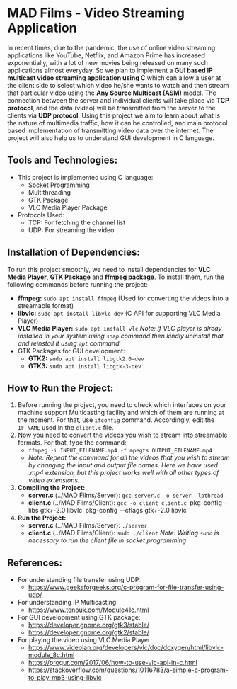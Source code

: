 # MAD Films - Video Streaming Application

In recent times, due to the pandemic, the use of online video streaming applications like YouTube, Netflix, and Amazon Prime has increased exponentially, with a lot of new movies being released on many such applications almost everyday. So we plan to implement a **GUI based IP multicast video streaming application using C** which can allow a user at the client side to select which video he/she wants to watch and then stream that particular video using the **Any Source Multicast (ASM)** model. The connection between the server and individual clients will take place via **TCP protocol**, and the data (video) will be transmitted from the server to the clients via **UDP protocol**.
Using this project we aim to learn about what is the nature of multimedia traffic, how it can be controlled, and main protocol based implementation of transmitting video data over the internet. The project will also help us to understand GUI development in C language.

## Tools and Technologies:

- This project is implemented using C language:
   - Socket Programming
   - Multithreading
   - GTK Package
   - VLC Media Player Package
- Protocols Used:
   - TCP: For fetching the channel list
   - UDP: For streaming the video
   
## Installation of Dependencies:

To run this project smoothly, we need to install dependencies for **VLC Media Player**, **GTK Package** and **ffmpeg package**. To install them, run the following commands before running the project:
- **ffmpeg:** `sudo apt install ffmpeg` (Used for converting the videos into a streamable format)
- **libvlc:** `sudo apt install libvlc-dev` (C API for supporting VLC Media Player)
- **VLC Media Player:** `sudo apt install vlc` *Note: If VLC player is alreay installed in your system using `snap` command then kindly uninstall that and reinstall it using `apt` command.*
- GTK Packages for GUI development:
   - **GTK2:** `sudo apt install libgtk2.0-dev`
   - **GTK3:** `sudo apt install libgtk-3-dev`
   
## How to Run the Project:

1. Before running the project, you need to check which interfaces on your machine support Multicasting facility and which of them are running at the moment. For that, use `ifconfig` command. Accordingly, edit the `IF_NAME` used in the `client.c` file.
2. Now you need to convert the videos you wish to stream into streamable formats. For that, type the command:
   - `ffmpeg -i INPUT_FILENAME.mp4 -f mpegts OUTPUT_FILENAME.mp4`
   - *Note: Repeat the command for all the videos that you wish to stream by changing the input and output file names. Here we have used .mp4 extension, but this project works well with all other types of video extensions.*
3. **Compiling the Project:**
   - **server.c** (../MAD Films/Server): `gcc server.c -o server -lpthread`
   - **client.c** (../MAD Films/Client): `gcc -o client client.c `pkg-config --libs gtk+-2.0 libvlc` `pkg-config --cflags gtk+-2.0 libvlc``
4. **Run the Project:**
   - **server.c** (../MAD Films/Server): `./server`
   - **client.c** (../MAD Films/Client): `sudo ./client` *Note: Writing `sudo` is necessary to run the client file in socket programming*

## References:

- For understanding file transfer using UDP:
   - https://www.geeksforgeeks.org/c-program-for-file-transfer-using-udp/
- For understanding IP Multicasting:
   - https://www.tenouk.com/Module41c.html
- For GUI development using GTK package:
   - https://developer.gnome.org/gtk3/stable/
   - https://developer.gnome.org/gtk2/stable/
- For playing the video using VLC Media Player:
   - https://www.videolan.org/developers/vlc/doc/doxygen/html/libvlc-module_8c.html
   - https://progur.com/2017/06/how-to-use-vlc-api-in-c.html
   - https://stackoverflow.com/questions/10116783/a-simple-c-program-to-play-mp3-using-libvlc
